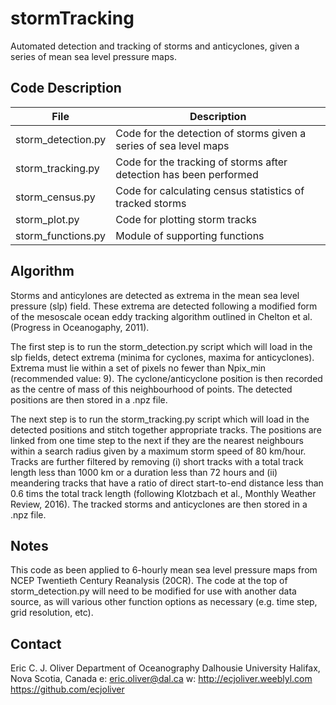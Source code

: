 # stormTracking

Automated detection and tracking of storms and anticyclones, given a series of mean sea level pressure maps.

## Code Description

File                 |Description
---------------------|----------
|storm_detection.py    | Code for the detection of storms given a series of sea level maps|
|storm_tracking.py     | Code for the tracking of storms after detection has been performed|
|storm_census.py       | Code for calculating census statistics of tracked storms|
|storm_plot.py         | Code for plotting storm tracks|
|storm_functions.py    | Module of supporting functions|

## Algorithm

Storms and anticylones are detected as extrema in the mean sea level pressure (slp) field. These extrema are detected following a modified form of the mesoscale ocean eddy tracking algorithm outlined in Chelton et al. (Progress in Oceanogaphy, 2011).

The first step is to run the storm_detection.py script which will load in the slp fields, detect extrema (minima for cyclones, maxima for anticyclones). Extrema must lie within a set of pixels no fewer than Npix_min (recommended value: 9). The cyclone/anticyclone position is then recorded as the centre of mass of this neighbourhood of points. The detected positions are then stored in a .npz file.

The next step is to run the storm_tracking.py script which will load in the detected positions and stitch together appropriate tracks. The positions are linked from one time step to the next if they are the nearest neighbours within a search radius given by a maximum storm speed of 80 km/hour. Tracks are further filtered by removing (i) short tracks with a total track length less than 1000 km or a duration less than 72 hours and (ii) meandering tracks that have a ratio of direct start-to-end distance less than 0.6 tims the total track length (following Klotzbach et al., Monthly Weather Review, 2016). The tracked storms and anticyclones are then stored in a .npz file.

## Notes

This code as been applied to 6-hourly mean sea level pressure maps from NCEP Twentieth Century Reanalysis (20CR). The code at the top of storm_detection.py will need to be modified for use with another data source, as will various other function options as necessary (e.g. time step, grid resolution, etc).

## Contact                                                                                                          
Eric C. J. Oliver
Department of Oceanography
Dalhousie University
Halifax, Nova Scotia, Canada
e: eric.oliver@dal.ca
w: http://ecjoliver.weeblyl.com
https://github.com/ecjoliver
